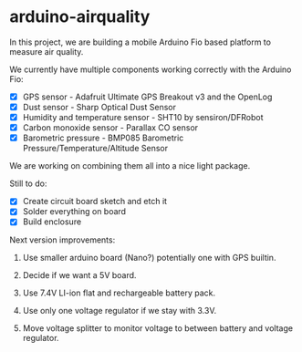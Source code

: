 arduino-airquality
==================
   
In this project, we are building a mobile Arduino Fio based platform to measure air quality.

We currently have multiple components working correctly with the Arduino Fio:

- [x] GPS sensor - Adafruit Ultimate GPS Breakout v3 and the OpenLog
- [x] Dust sensor - Sharp Optical Dust Sensor
- [x] Humidity and temperature sensor - SHT10 by sensiron/DFRobot
- [x] Carbon monoxide sensor - Parallax CO sensor
- [x] Barometric pressure - BMP085 Barometric Pressure/Temperature/Altitude Sensor

We are working on combining them all into a nice light package.

Still to do:
- [x] Create circuit board sketch and etch it
- [x] Solder everything on board
- [x] Build enclosure

Next version improvements:

1. Use smaller arduino board (Nano?) potentially one with GPS builtin.

2. Decide if we want a 5V board.

3. Use 7.4V LI-ion flat and rechargeable battery pack.

4. Use only one voltage regulator if we stay with 3.3V.

5. Move voltage splitter to monitor voltage to between battery and voltage regulator.
